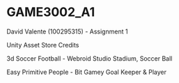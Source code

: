 # GAME3002_A1
David Valente (100295315) - Assignment 1

Unity Asset Store
Credits

3d Soccer Football - Webroid Studio
Stadium, Soccer Ball

Easy Primitive People - Bit Gamey
Goal Keeper & Player
